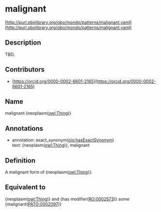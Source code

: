 # malignant 

[http://purl.obolibrary.org/obo/mondo/patterns/malignant.yaml](http://purl.obolibrary.org/obo/mondo/patterns/malignant.yaml)
## Description 

TBD.
## Contributors 
* [https://orcid.org/0000-0002-6601-2165](https://orcid.org/0000-0002-6601-2165) 
## Name 

malignant {neoplasm\([owl:Thing](http://www.w3.org/2002/07/owl#Thing)\)}

## Annotations 

* annotation: exact_synonym\([oio:hasExactSynonym](http://purl.obolibrary.org/obo/oio_hasExactSynonym)\)  
text: {neoplasm\([owl:Thing](http://www.w3.org/2002/07/owl#Thing)\)}, malignant

## Definition 

A malignant form of {neoplasm\([owl:Thing](http://www.w3.org/2002/07/owl#Thing)\)}.

## Equivalent to 

{neoplasm\([owl:Thing](http://www.w3.org/2002/07/owl#Thing)\)} and {has modifier\([RO:0002573](http://purl.obolibrary.org/obo/RO_0002573)\)} some {malignant\([PATO:0002097](http://purl.obolibrary.org/obo/PATO_0002097)\)}

